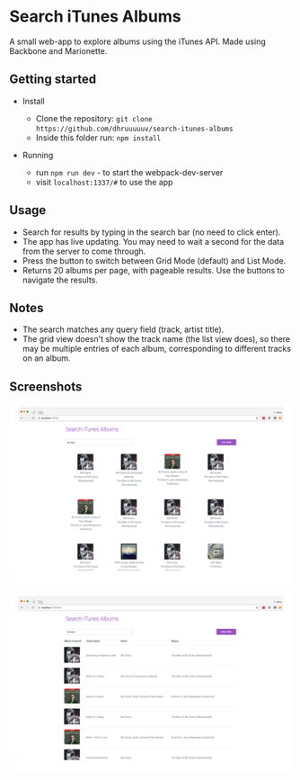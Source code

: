 # Search iTunes Albums

A small web-app to explore albums using the iTunes API. Made using Backbone and Marionette.


## Getting started

* Install
  * Clone the repository: `git clone https://github.com/dhruuuuuv/search-itunes-albums`
  * Inside this folder run: `npm install`

* Running
  * run `npm run dev` - to start the webpack-dev-server
  * visit `localhost:1337/#` to use the app

## Usage

  * Search for results by typing in the search bar (no need to click enter).
  * The app has live updating. You may need to wait a second for the data from the server to come through.
  * Press the button to switch between Grid Mode (default) and List Mode.
  * Returns 20 albums per page, with pageable results. Use the buttons to navigate the results.

## Notes

  * The search matches any query field (track, artist title).
  * The grid view doesn't show the track name (the list view does), so there may be multiple entries of each album, corresponding to
  different tracks on an album.

## Screenshots

![grid view](1.png)

![list view](2.png)
